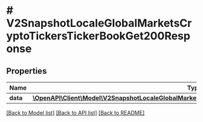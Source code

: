 # # V2SnapshotLocaleGlobalMarketsCryptoTickersTickerBookGet200Response

## Properties

Name | Type | Description | Notes
------------ | ------------- | ------------- | -------------
**data** | [**\OpenAPI\Client\Model\V2SnapshotLocaleGlobalMarketsCryptoTickersTickerBookGet200ResponseAllOfData**](V2SnapshotLocaleGlobalMarketsCryptoTickersTickerBookGet200ResponseAllOfData.md) |  | [optional]

[[Back to Model list]](../../README.md#models) [[Back to API list]](../../README.md#endpoints) [[Back to README]](../../README.md)
